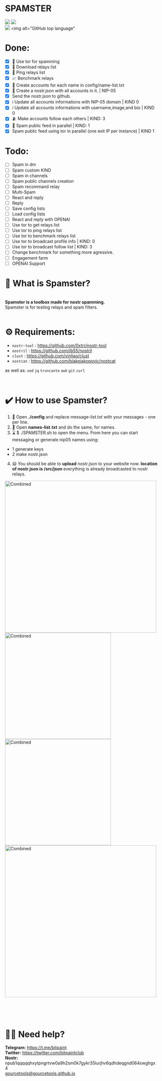 # <b>SPAMSTER</b><br>
<img src="https://img.shields.io/badge/Tested%20under-Ubuntu%2022.04.1%20LTS-orange"> <img src="https://img.shields.io/badge/Tested%20under-W10%20Pro%20WSL%20Ubuntu%2022.04.1%20LTS-blue"><br>
<img src="https://img.shields.io/badge/License-MIT-orange.svg"> <img alt="GitHub top language" 
                                                                     
# Done:
- [x] 🧅 Use tor for spamming 
- [x] 📡 Download relays list
- [x] 🏓 Ping relays list 
- [x] 📈 Benchmark relays
- [x] 🔑 Create accounts for each name in config/name-list.txt 
- [x] 📁 Create a nostr.json with all accounts in it. | NIP-05
- [x] Send the nostr.json to github.
- [x] ℹ️ Update all accounts informations with NIP-05 domain | KIND 0
- [x] ℹ️ Update all accounts informations with username,image,and bio | KIND 0
- [x] 🫂 Make accounts follow each others | KIND: 3
- [x] 📢 Spam public feed in parallel | KIND: 1 
- [x] Spam public feed using tor in parallel (one exit IP per instance) | KIND 1 

# Todo:
- [ ] Spam in dm
- [ ] Spam custom KIND
- [ ] Spam in channels
- [ ] Spam public channels creation 
- [ ] Spam recommand relay 
- [ ] Multi-Spam
- [ ] React and reply
- [ ] Reply
- [ ] Save config lists 
- [ ] Load config lists 
- [ ] React and reply with OPENAI
- [ ] Use tor to get relays list
- [ ] Use tor to ping relays list
- [ ] Use tor to benchmark relays list
- [ ] Use tor to broadcast profile info  | KIND: 0
- [ ] Use tor to broadcast follow list  | KIND: 3
- [ ] Change benchmark for something more agressive.
- [ ] Engagement farm
- [ ] OPENAI Support

# <b>🍩 What is Spamster?</b><br>
<br>
<b>Spamster is a toolbox made for nostr spamming.</b><br>
Spamster is for testing relays and spam filters.<br>
<br>

# <b>⚙️ Requirements:</b><br>

- `nostr-tool` : https://github.com/0xtrr/nostr-tool
- `nostril` : https://github.com/jb55/nostril
- `clust` : https://github.com/vinliao/clust
- `nostcat` : https://github.com/blakejakopovic/nostcat

as well as: 
`sed` `jq` `truncante` `awk` `git` `curl`


<br>

# <b>✔️ How to use Spamster?</b><br>
1) 📜  Open <b>./config</b> and replace </b>message-list.txt</b> with your messages - one per line.<br>
2) 🧰  Open <b>names-list.txt</b> and do the same, for names. <br>
3) ⌛  $ ./SPAMSTER.sh to open the menu. From here you can start messaging or generate nip05 names using:<br>
- 1 generate keys
- 2 make nostr.json
4) 😃  You should be able to <b>upload</b> nostr.json to your website now. <b>location of nostr.json is /src/json </b> everything is already broadcasted to nostr relays. </b> 






 <img src="https://user-images.githubusercontent.com/120996278/217402497-30ca7627-f0be-44bf-aff9-f990977743b1.png" alt="Combined" width="500px">  <br>
 <img src="https://user-images.githubusercontent.com/120996278/216779746-7a46dade-7625-4d97-b61b-e0ac1473786a.png" alt="Combined" width="350px">
 <img src="https://user-images.githubusercontent.com/120996278/216779776-3a5fa1a5-421f-43a6-8359-0ef904bfd701.png" alt="Combined" width="350px"> <br>
 <img src="https://user-images.githubusercontent.com/120996278/217404959-b4d81910-6f8b-404c-a0e2-f5519bdcc391.png" alt="Combined" width="500px"> <br> 







<br> <br>
<br>
# 🙋‍♂️ Need help? <br> 
 <b>Telegram:</b> https://t.me/bitpaint<br>
<b>Twitter:</b> https://twitter.com/bitpaintclub<br>
<b>Nostr:</b><br>
npub1qqqqqhxytpngrtvw0a9h2sm0k7gykr35lurjhv6qdhdeqgnd064swghgx4<br>
gourcetools@gourcetools.github.io



